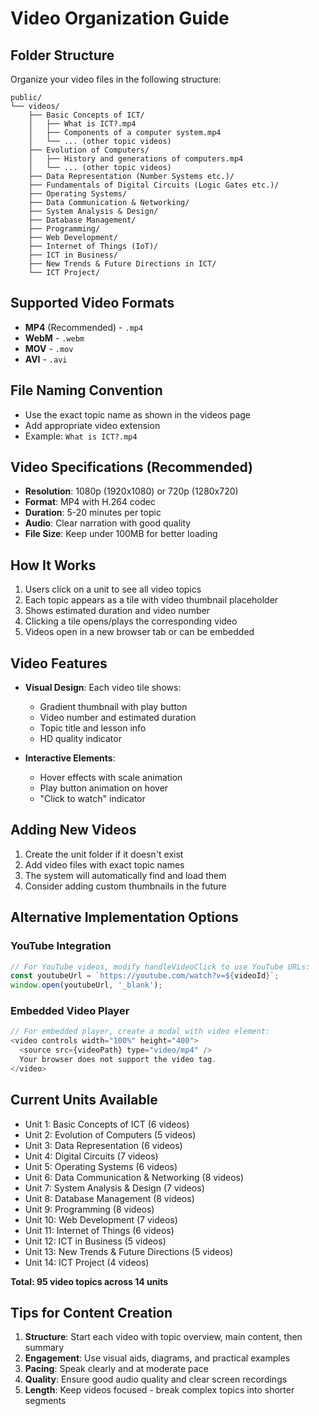 # Video Organization Guide

## Folder Structure

Organize your video files in the following structure:

```
public/
└── videos/
    ├── Basic Concepts of ICT/
    │   ├── What is ICT?.mp4
    │   ├── Components of a computer system.mp4
    │   └── ... (other topic videos)
    ├── Evolution of Computers/
    │   ├── History and generations of computers.mp4
    │   └── ... (other topic videos)
    ├── Data Representation (Number Systems etc.)/
    ├── Fundamentals of Digital Circuits (Logic Gates etc.)/
    ├── Operating Systems/
    ├── Data Communication & Networking/
    ├── System Analysis & Design/
    ├── Database Management/
    ├── Programming/
    ├── Web Development/
    ├── Internet of Things (IoT)/
    ├── ICT in Business/
    ├── New Trends & Future Directions in ICT/
    └── ICT Project/
```

## Supported Video Formats

- **MP4** (Recommended) - `.mp4`
- **WebM** - `.webm`
- **MOV** - `.mov`
- **AVI** - `.avi`

## File Naming Convention

- Use the exact topic name as shown in the videos page
- Add appropriate video extension
- Example: `What is ICT?.mp4`

## Video Specifications (Recommended)

- **Resolution**: 1080p (1920x1080) or 720p (1280x720)
- **Format**: MP4 with H.264 codec
- **Duration**: 5-20 minutes per topic
- **Audio**: Clear narration with good quality
- **File Size**: Keep under 100MB for better loading

## How It Works

1. Users click on a unit to see all video topics
2. Each topic appears as a tile with video thumbnail placeholder
3. Shows estimated duration and video number
4. Clicking a tile opens/plays the corresponding video
5. Videos open in a new browser tab or can be embedded

## Video Features

- **Visual Design**: Each video tile shows:
  - Gradient thumbnail with play button
  - Video number and estimated duration
  - Topic title and lesson info
  - HD quality indicator

- **Interactive Elements**:
  - Hover effects with scale animation
  - Play button animation on hover
  - "Click to watch" indicator

## Adding New Videos

1. Create the unit folder if it doesn't exist
2. Add video files with exact topic names
3. The system will automatically find and load them
4. Consider adding custom thumbnails in the future

## Alternative Implementation Options

### YouTube Integration
```javascript
// For YouTube videos, modify handleVideoClick to use YouTube URLs:
const youtubeUrl = `https://youtube.com/watch?v=${videoId}`;
window.open(youtubeUrl, '_blank');
```

### Embedded Video Player
```javascript
// For embedded player, create a modal with video element:
<video controls width="100%" height="400">
  <source src={videoPath} type="video/mp4" />
  Your browser does not support the video tag.
</video>
```

## Current Units Available

- Unit 1: Basic Concepts of ICT (6 videos)
- Unit 2: Evolution of Computers (5 videos)
- Unit 3: Data Representation (6 videos)
- Unit 4: Digital Circuits (7 videos)
- Unit 5: Operating Systems (6 videos)
- Unit 6: Data Communication & Networking (8 videos)
- Unit 7: System Analysis & Design (7 videos)
- Unit 8: Database Management (8 videos)
- Unit 9: Programming (8 videos)
- Unit 10: Web Development (7 videos)
- Unit 11: Internet of Things (6 videos)
- Unit 12: ICT in Business (5 videos)
- Unit 13: New Trends & Future Directions (5 videos)
- Unit 14: ICT Project (4 videos)

**Total: 95 video topics across 14 units**

## Tips for Content Creation

1. **Structure**: Start each video with topic overview, main content, then summary
2. **Engagement**: Use visual aids, diagrams, and practical examples
3. **Pacing**: Speak clearly and at moderate pace
4. **Quality**: Ensure good audio quality and clear screen recordings
5. **Length**: Keep videos focused - break complex topics into shorter segments